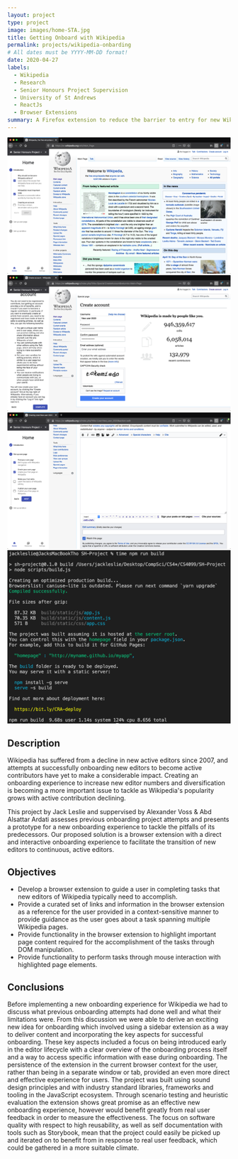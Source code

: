 ```yaml
---
layout: project
type: project
image: images/home-STA.jpg
title: Getting Onboard with Wikipedia
permalink: projects/wikipedia-onbarding
# All dates must be YYYY-MM-DD format!
date: 2020-04-27
labels:
  - Wikipedia
  - Research
  - Senior Honours Project Supervision
  - University of St Andrews
  - ReactJs
  - Browser Extensions
summary: A Firefox extension to reduce the barrier to entry for new Wikipedia users.
---
```


<div class="ui medium rounded images">
  <img class="ui image" src="../images/SH-J-1.4.png">
  <img class="ui image" src="../images/SH-J-1.6.png">
  <img class="ui image" src="../images/SH-J-2.1.png">
  <img class="ui image" src="../images/build.png">
</div>

## Description

Wikipedia has suffered from a decline in new active editors since 2007, and attempts at successfully onboarding new editors to become active contributors have yet to make a considerable impact. Creating an onboarding experience to increase new editor numbers and diversification is becoming a more important issue to tackle as Wikipedia's popularity grows with active contribution declining. 

This project by Jack Leslie and suppervised by Alexander Voss & Abd Alsattar Ardati assesses previous onboarding project attempts and presents a prototype for a new onboarding experience to tackle the pitfalls of its predecessors. Our proposed solution is a browser extension with a direct and interactive onboarding experience to facilitate the transition of new editors to continuous, active editors.

## Objectives

- Develop a browser extension to guide a user in completing tasks that new editors of
Wikipedia typically need to accomplish.
- Provide a curated set of links and information in the browser extension as a reference for
the user provided in a context-sensitive manner to provide guidance as the user goes
about a task spanning multiple Wikipedia pages.
- Provide functionality in the browser extension to highlight important page content
required for the accomplishment of the tasks through DOM manipulation.
- Provide functionality to perform tasks through mouse interaction with highlighted page
elements.

## Conclusions

Before implementing a new onboarding experience for Wikipedia we had to discuss what previous onboarding attempts had done well and what their limitations were. From this discussion we were able to derive an exciting new idea for onboarding which involved using a sidebar extension as a way to deliver content and incorporating the key aspects for successful onboarding. These key aspects included a focus on being introduced early in the editor lifecycle with a clear overview of the onboarding process itself and a way to access specific information with ease during onboarding. The persistence of the extension in the current browser context for the user, rather than being in a separate window or tab, provided an even more direct and effective experience for users. The project was built using sound design principles and with industry standard libraries, frameworks and tooling in the JavaScript ecosystem. Through scenario testing and heuristic evaluation the extension shows great promise as an effective new onboarding experience, however would benefit greatly from real user feedback in order to measure the effectiveness. The focus on software quality with respect to high reusability, as well as self documentation with tools such as Storybook, mean that the project could easily be picked up and iterated on to benefit from in response to real user feedback, which could be gathered in a more suitable climate.


